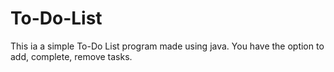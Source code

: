 # To-Do-List

This ia a simple To-Do List program made using java.
You have the option to add, complete, remove tasks.
